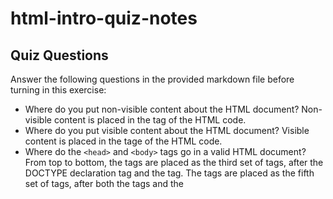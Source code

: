 # html-intro-quiz-notes

## Quiz Questions

Answer the following questions in the provided markdown file before turning in this exercise:

- Where do you put non-visible content about the HTML document?
  Non-visible content is placed in the <head> tag of the HTML code.
- Where do you put visible content about the HTML document?
  Visible content is placed in the <body> tage of the HTML code.
- Where do the `<head>` and `<body>` tags go in a valid HTML document?
  From top to bottom, the <head> tags are placed as the third set of tags, after the DOCTYPE declaration tag and the <html> tag. The <body> tags are placed as the fifth set of tags, after both the <head> tags and the <title> tag used within the <head> tags.
- What is the purpose of a `<!DOCTYPE>` declaration?
  The <!DOCTYPE> declaration clarifies what type of document is being read and what version of HTML is being read.
- Give five examples of HTML element types.
    <p></p> for text paragraphs, <h1></h1> through <h6></h6> for text headings, <ol></ol> for ordered lists, <ul></ul> for unordered lists, and <a></a> for building hyperlinks within the text.
- What is the purpose of HTML attributes?
  HTML attributes contain additional information like images or additional functionality like inputs for the HTML elements in the document.
- Give an example of an HTML entity (escape character).
  &quot; to start a quotation in the text content.

## Notes

All student notes should be written here.

How to write `Code Examples` in markdown

for JS:

```js
const data = 'Howdy';
```

for HTML:

```html
<div>
  <p>This is text content</p>
</div>
```

for CSS:

```css
div {
  width: 100%;
}
```
